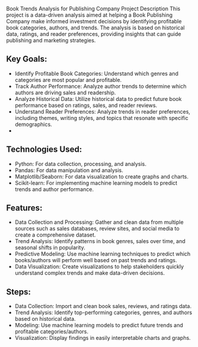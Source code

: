 Book Trends Analysis for Publishing Company
Project Description
This project is a data-driven analysis aimed at helping a Book Publishing Company make informed investment decisions by identifying profitable book categories, authors, and trends. The analysis is based on historical data, ratings, and reader preferences, providing insights that can guide publishing and marketing strategies.

## Key Goals:
- Identify Profitable Book Categories: Understand which genres and categories are most popular and profitable.
- Track Author Performance: Analyze author trends to determine which authors are driving sales and readership.
- Analyze Historical Data: Utilize historical data to predict future book performance based on ratings, sales, and reader reviews.
- Understand Reader Preferences: Analyze trends in reader preferences, including themes, writing styles, and topics that resonate with specific demographics.
- 
## Technologies Used:
- Python: For data collection, processing, and analysis.
- Pandas: For data manipulation and analysis.
- Matplotlib/Seaborn: For data visualization to create graphs and charts.
- Scikit-learn: For implementing machine learning models to predict trends and author performance.

## Features:
- Data Collection and Processing: Gather and clean data from multiple sources such as sales databases, review sites, and social media to create a comprehensive dataset.
- Trend Analysis: Identify patterns in book genres, sales over time, and seasonal shifts in popularity.
- Predictive Modeling: Use machine learning techniques to predict which books/authors will perform well based on past trends and ratings.
- Data Visualization: Create visualizations to help stakeholders quickly understand complex trends and make data-driven decisions.

## Steps:
- Data Collection: Import and clean book sales, reviews, and ratings data.
- Trend Analysis: Identify top-performing categories, genres, and authors based on historical data.
- Modeling: Use machine learning models to predict future trends and profitable categories/authors.
- Visualization: Display findings in easily interpretable charts and graphs.
